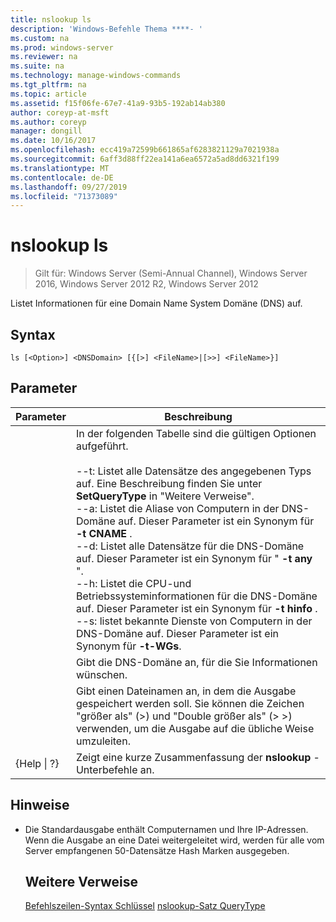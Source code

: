```yaml
---
title: nslookup ls
description: 'Windows-Befehle Thema ****- '
ms.custom: na
ms.prod: windows-server
ms.reviewer: na
ms.suite: na
ms.technology: manage-windows-commands
ms.tgt_pltfrm: na
ms.topic: article
ms.assetid: f15f06fe-67e7-41a9-93b5-192ab14ab380
author: coreyp-at-msft
ms.author: coreyp
manager: dongill
ms.date: 10/16/2017
ms.openlocfilehash: ecc419a72599b661865af6283821129a7021938a
ms.sourcegitcommit: 6aff3d88ff22ea141a6ea6572a5ad8dd6321f199
ms.translationtype: MT
ms.contentlocale: de-DE
ms.lasthandoff: 09/27/2019
ms.locfileid: "71373089"
---
```

# <a name="nslookup-ls"></a>nslookup ls

>Gilt für: Windows Server (Semi-Annual Channel), Windows Server 2016, Windows Server 2012 R2, Windows Server 2012

Listet Informationen für eine Domain Name System Domäne (DNS) auf.
## <a name="syntax"></a>Syntax
```
ls [<Option>] <DNSDomain> [{[>] <FileName>|[>>] <FileName>}]
```
## <a name="parameters"></a>Parameter

|    Parameter    |                                                                                                                                                                                                                                                                                                               Beschreibung                                                                                                                                                                                                                                                                                                                |
|-----------------|------------------------------------------------------------------------------------------------------------------------------------------------------------------------------------------------------------------------------------------------------------------------------------------------------------------------------------------------------------------------------------------------------------------------------------------------------------------------------------------------------------------------------------------------------------------------------------------------------------------------------------------|
|    <Option>     | In der folgenden Tabelle sind die gültigen Optionen aufgeführt.<br /><br />--t: Listet alle Datensätze des angegebenen Typs auf. Eine Beschreibung <querytype>finden Sie unter **SetQueryType** in "Weitere Verweise".<br />--a: Listet die Aliase von Computern in der DNS-Domäne auf. Dieser Parameter ist ein Synonym für **-t CNAME** .<br />--d: Listet alle Datensätze für die DNS-Domäne auf. Dieser Parameter ist ein Synonym für " **-t any** ".<br />--h: Listet die CPU-und Betriebssysteminformationen für die DNS-Domäne auf. Dieser Parameter ist ein Synonym für **-t hinfo** .<br />--s: listet bekannte Dienste von Computern in der DNS-Domäne auf. Dieser Parameter ist ein Synonym für **-t-WGs**. |
|   <DNSDomain>   |                                                                                                                                                                                                                                                                                         Gibt die DNS-Domäne an, für die Sie Informationen wünschen.                                                                                                                                                                                                                                                                                         |
|   <FileName>    |                                                                                                                                                                                                                                 Gibt einen Dateinamen an, in dem die Ausgabe gespeichert werden soll. Sie können die Zeichen "größer als" (>) und "Double größer als" (> >) verwenden, um die Ausgabe auf die übliche Weise umzuleiten.                                                                                                                                                                                                                                  |
| {Help &#124; ?} |                                                                                                                                                                                                                                                                                          Zeigt eine kurze Zusammenfassung der **nslookup** -Unterbefehle an.                                                                                                                                                                                                                                                                                           |

## <a name="remarks"></a>Hinweise
- Die Standardausgabe enthält Computernamen und Ihre IP-Adressen. Wenn die Ausgabe an eine Datei weitergeleitet wird, werden für alle vom Server empfangenen 50-Datensätze Hash Marken ausgegeben.
  ## <a name="additional-references"></a>Weitere Verweise
  [Befehlszeilen-Syntax Schlüssel](command-line-syntax-key.md)
  [nslookup-Satz QueryType](nslookup-set-querytype.md)
